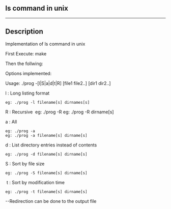 ls command in unix
--------------------
--------------------

Description
-------------------
Implementation of ls command in unix

First Execute: make

Then the follwing:

Options implemented:

Usage:  ./prog -[l|S|a|d|t|R] [file1 file2..] [dir1 dir2..]

­l : Long listing  format

	eg: ./prog -l filename[s] dirnames[s]

­R : Recursive
­
	eg: ./prog -R
	eg: ./prog -R dirname[s]

a : All
	
	eg: ./prog -a
	eg: ./prog -a filename[s] dirname[s]

­d : List  directory entries instead of contents

	eg: ./prog -d filename[s] dirname[s]

­S : Sort by file size

	eg: ./prog -S filename[s] dirname[s]
­
t : Sort by modification time

	eg: ./prog -t filename[s] dirname[s]

--Redirection can be done to the output file
